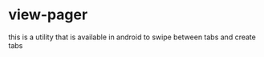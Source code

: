 view-pager
==========
this is a utility that is available in android to swipe between tabs and create tabs
